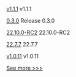
[v1.1.1](https://github.com/hyperledger/fabric-gateway/releases/tag/v1.1.1) v1.1.1

[0.3.0](https://github.com/hyperledger/indy-sdk-react-native/releases/tag/0.3.0) Release 0.3.0

[22.10.0-RC2](https://github.com/hyperledger/besu/releases/tag/22.10.0-RC2) 22.10.0-RC2

[22.7.7](https://github.com/hyperledger/besu/releases/tag/22.7.7) 22.7.7

[v1.0.11](https://github.com/hyperledger/indy-shared-gha/releases/tag/v1.0.11) v1.0.11


[See more >>>](https://start-here.hyperledger.org/releases)
